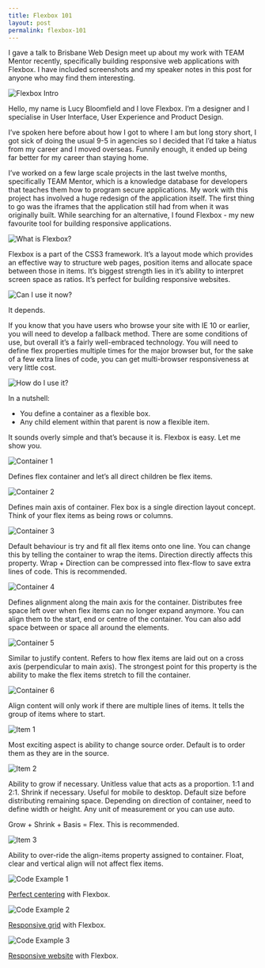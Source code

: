 ```yaml
---
title: Flexbox 101
layout: post
permalink: flexbox-101
---
```


I gave a talk to Brisbane Web Design meet up about my work with TEAM Mentor recently, specifically building responsive web applications with Flexbox. I have included screenshots and my speaker notes in this post for anyone who may find them interesting.

![Flexbox Intro](../images/flexbox/flexbox-intro.png)

Hello, my name is Lucy Bloomfield and I love Flexbox. I’m a designer and I specialise in User Interface, User Experience and Product Design. 

I’ve spoken here before about how I got to where I am but long story short, I got sick of doing the usual 9-5 in agencies so I decided that I’d take a hiatus from my career and I moved overseas. Funnily enough, it ended up being far better for my career than staying home.

I’ve worked on a few large scale projects in the last twelve months, specifically TEAM Mentor, which is a knowledge database for developers that teaches them how to program secure applications. My work with this project has involved a huge redesign of the application itself. The first thing to go was the iframes that the application still had from when it was originally built. While searching for an alternative, I found Flexbox - my new favourite tool for building responsive applications.

![What is Flexbox?](../images/flexbox/what-is-flexbox.png)

Flexbox is a part of the CSS3 framework. It’s a layout mode which provides an effective way to structure web pages, position items and allocate space between those in items. It’s biggest strength lies in it’s ability to interpret screen space as ratios. It’s perfect for building responsive websites.

![Can I use it now?](../images/flexbox/can-i-use-it.png)

It depends.

If you know that you have users who browse your site with IE 10 or earlier, you will need to develop a fallback method. There are some conditions of use, but overall it’s a fairly well-embraced technology. You will need to define flex properties multiple times for the major browser but, for the sake of a few extra lines of code, you can get multi-browser responsiveness at very little cost.

![How do I use it?](../images/flexbox/how-do-i-use-it.png)

In a nutshell:

* You define a container as a flexible box.
* Any child element within that parent is now a flexible item.

It sounds overly simple and that’s because it is. Flexbox is easy. Let me show you.

![Container 1](../images/flexbox/container-1.png)

Defines flex container and let’s all direct children be flex items.

![Container 2](../images/flexbox/container-2.png)

Defines main axis of container. Flex box is a single direction layout concept. Think of your flex items as being rows or columns.

![Container 3](../images/flexbox/container-3.png)

Default behaviour is try and fit all flex items onto one line. You can change this by telling the container to wrap the items. Direction directly affects this property. Wrap + Direction can be compressed into flex-flow to save extra lines of code. This is recommended.

![Container 4](../images/flexbox/container-4.png)

Defines alignment along the main axis for the container. Distributes free space left over when flex items can no longer expand anymore. You can align them to the start, end or centre of the container. You can also add space between or space all around the elements.

![Container 5](../images/flexbox/container-5.png)

Similar to justify content. Refers to how flex items are laid out on a cross axis (perpendicular to main axis). The strongest point for this property is the ability to make the flex items stretch to fill the container.

![Container 6](../images/flexbox/container-6.png)

Align content will only work if there are multiple lines of items. It tells the group of items where to start.

![Item 1](../images/flexbox/item-1.png)

Most exciting aspect is ability to change source order. Default is to order them as they are in the source.

![Item 2](../images/flexbox/item-2.png)

Ability to grow if necessary. Unitless value that acts as a proportion. 1:1 and 2:1. Shrink if necessary. Useful for mobile to desktop. Default size before distributing remaining space. Depending on direction of container, need to define width or height. Any unit of measurement or you can use auto.

Grow + Shrink + Basis = Flex. This is recommended.

![Item 3](../images/flexbox/item-3.png)

Ability to over-ride the align-items property assigned to container. Float, clear and vertical align will not affect flex items. 

![Code Example 1](../images/flexbox/code-1.png)

[Perfect centering](http://bwd.luchia.com.au/perfect-centering.html) with Flexbox.

![Code Example 2](../images/flexbox/code-2.png)

[Responsive grid](http://bwd.luchia.com.au/portfolio.html) with Flexbox.

![Code Example 3](../images/flexbox/code-3.png)

[Responsive website](http://bwd.luchia.com.au/website.html) with Flexbox.
